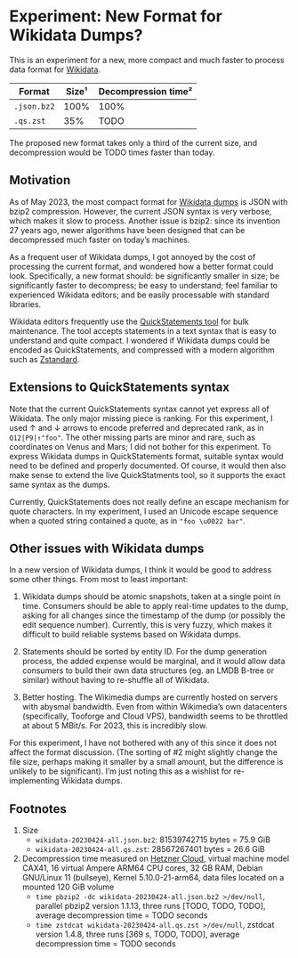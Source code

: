 # Experiment: New Format for Wikidata Dumps?

This is an experiment for a new, more compact and much faster to process
data format for [Wikidata](https://wikidata.org).

| Format      |   Size¹ |  Decompression time² |
|-------------|---------|----------------------|
| `.json.bz2` |    100% |                 100% |
| `.qs.zst`   |     35% |                 TODO |


The proposed new format takes only a third of the current size,
and decompression would be TODO times faster than today.


## Motivation

As of May 2023, the most compact format for [Wikidata
dumps](https://dumps.wikimedia.org/wikidatawiki/entities/20230424/) is
JSON with bzip2 compression.  However, the current JSON syntax is very
verbose, which makes it slow to process. Another issue is bzip2: since
its invention 27 years ago, newer algorithms have been designed that
can be decompressed much faster on today’s machines.

As a frequent user of Wikidata dumps, I got annoyed by the cost of
processing the current format, and wondered how a better format could
look. Specifically, a new format should: be significantly smaller in
size; be significantly faster to decompress; be easy to understand;
feel familiar to experienced Wikidata editors; and be easily
processable with standard libraries.

Wikidata editors frequently use the [QuickStatements
tool](https://www.wikidata.org/wiki/Help:QuickStatements) for bulk
maintenance. The tool accepts statements in a text syntax that is easy
to understand and quite compact. I wondered if Wikidata dumps could be
encoded as QuickStatements, and compressed with a modern algorithm
such as [Zstandard](https://en.wikipedia.org/wiki/Zstd).


## Extensions to QuickStatements syntax

Note that the current QuickStatements syntax cannot yet express all of
Wikidata.  The only major missing piece is ranking. For this experiment, I
used ↑ and ↓ arrows to encode preferred and deprecated rank, as in
`Q12|P9|↑"foo"`. The other missing parts are minor and rare, such as
coordinates on Venus and Mars; I did not bother for this experiment. To
express Wikidata dumps in QuickStatements format, suitable syntax
would need to be defined and properly documented. Of course, it would
then also make sense to extend the live QuickStatments tool, so it supports
the exact same syntax as the dumps.

Currently, QuickStatements does not really define an escape mechanism
for quote characters. In my experiment, I used an Unicode escape sequence
when a quoted string contained a quote, as in `"foo \u0022 bar"`.


## Other issues with Wikidata dumps

In a new version of Wikidata dumps, I think it would be good to
address some other things. From most to least important:

1. Wikidata dumps should be atomic snapshots, taken at a single point
in time. Consumers should be able to apply real-time updates to the
dump, asking for all changes since the timestamp of the dump (or
possibly the edit sequence number). Currently, this is very fuzzy,
which makes it difficult to build reliable systems based on Wikidata
dumps.

2. Statements should be sorted by entity ID. For the dump generation
process, the added expense would be marginal, and it would allow data
consumers to build their own data structures (eg. an LMDB B-tree or
similar) without having to re-shuffle all of Wikidata.

3. Better hosting. The Wikimedia dumps are currently hosted on servers
with abysmal bandwidth.  Even from within Wikimedia’s own datacenters
(specifically, Tooforge and Cloud VPS), bandwidth seems to be
throttled at about 5 MBit/s. For 2023, this is incredibly slow.

For this experiment, I have not bothered with any of this since it does
not affect the format discussion. (The sorting of #2 might slightly
change the file size, perhaps making it smaller by a small amount,
but the difference is unlikely to be significant). I’m just noting this
as a wishlist for re-implementing Wikidata dumps.


## Footnotes

1. Size
    * `wikidata-20230424-all.json.bz2`: 81539742715 bytes = 75.9 GiB
	* `wikidata-20230424-all.qs.zst`: 28567267401 bytes = 26.6 GiB
2. Decompression time measured on [Hetzner Cloud](https://www.hetzner.com/cloud), virtual machine model CAX41, 16 virtual Ampere ARM64 CPU cores, 32 GB RAM, Debian GNU/Linux 11 (bullseye), Kernel 5.10.0-21-arm64, data files located on a mounted 120 GiB volume
    * `time pbzip2 -dc wikidata-20230424-all.json.bz2 >/dev/null`, parallel pbzip2 version 1.1.13, three runs [TODO, TODO, TODO], average decompression time = TODO seconds
    * `time zstdcat wikidata-20230424-all.qs.zst >/dev/null`, zstdcat version 1.4.8, three runs [369 s, TODO, TODO], average decompression time = TODO seconds
